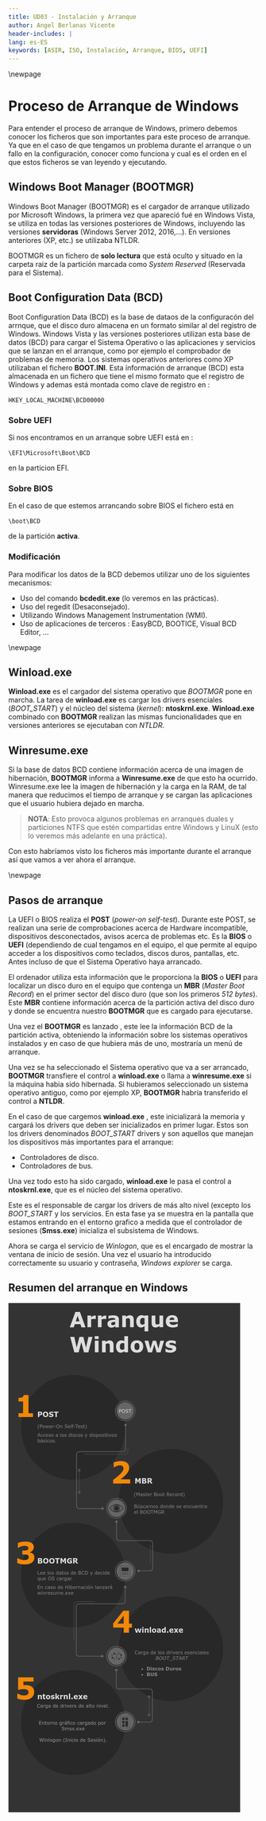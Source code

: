 ```yaml
---
title: UD03 - Instalación y Arranque
author: Angel Berlanas Vicente
header-includes: |
lang: es-ES
keywords: [ASIR, ISO, Instalación, Arranque, BIOS, UEFI]
---
```


\newpage

# Proceso de Arranque de Windows

Para entender el proceso de arranque de Windows, primero debemos conocer los ficheros que son importantes para este proceso de arranque. Ya que en el caso de que tengamos un problema durante el arranque o un fallo en la configuración, conocer como funciona y cual es el orden en el que estos ficheros se van leyendo y ejecutando.

## Windows Boot Manager (BOOTMGR)

Windows Boot Manager (BOOTMGR) es el cargador de arranque utilizado por Microsoft Windows, la primera vez que apareció fué en Windows Vista, se utiliza en todas las versiones posteriores de Windows, incluyendo las versiones **servidoras** (Windows Server 2012, 2016,...). En versiones anteriores (XP, etc.) se utilizaba NTLDR.

BOOTMGR es un fichero de **solo lectura** que está oculto y situado en la carpeta raiz de la partición marcada como *System Reserved* (Reservada para el Sistema).

## Boot Configuration Data (BCD)

Boot Configuration Data (BCD) es la base de dataos de la configuracón del arrnque, que el disco duro almacena en un formato similar al del registro de Windows.  Windows Vista y las versiones posteriores utilizan esta base de datos (BCD) para cargar el Sistema Operativo o las aplicaciones y servicios que se lanzan en el arranque, como por ejemplo el comprobador de problemas de memoria. Los sistemas operativos anteriores como XP utilizaban el fichero **BOOT.INI**. Esta información de arranque (BCD) esta almacenada en un fichero que tiene el mismo formato que el registro de Windows y ademas está montada como clave de registro en :

```shell
HKEY_LOCAL_MACHINE\BCD00000
```

### Sobre UEFI

Si nos encontramos en un arranque sobre UEFI está en :

```shell
\EFI\Microsoft\Boot\BCD 
```
en la particion EFI.

### Sobre BIOS

En el caso de que estemos arrancando sobre BIOS el fichero está en 

```shell
\boot\BCD 
```

de la partición **activa**.

### Modificación

Para modificar los datos de la BCD debemos utilizar uno de los siguientes mecanismos:

* Uso del comando **bcdedit.exe** (lo veremos en las prácticas).
* Uso del regedit (Desaconsejado).
* Utilizando Windows Management Instrumentation (WMI).
* Uso de aplicaciones de terceros : EasyBCD, BOOTICE, Visual BCD Editor, ...

\newpage 

## Winload.exe 

**Winload.exe** es el cargador del sistema operativo que *BOOTMGR* pone en marcha. La tarea de **winload.exe** es cargar los drivers esenciales (*BOOT_START*) y el núcleo del sistema (*kernel*): **ntoskrnl.exe**. **Winload.exe** combinado con **BOOTMGR** realizan las mismas funcionalidades que en versiones anteriores se ejecutaban con *NTLDR*.

## Winresume.exe

Si la base de datos BCD contiene información acerca de una imagen de hibernación, **BOOTMGR** informa a **Winresume.exe** de que esto ha ocurrido. Winresume.exe lee la imagen de hibernación y la carga en la RAM, de tal manera que reducimos el tiempo de arranque y se cargan las aplicaciones que el usuario hubiera dejado en marcha.

> **NOTA**: Esto provoca algunos problemas en arranques duales y particiones NTFS que estén compartidas entre Windows y LinuX (esto lo veremos más adelante en una práctica).

Con esto habríamos visto los ficheros más importante durante el arranque así que vamos a ver ahora el arranque.

\newpage 

## Pasos de arranque

La UEFI o BIOS realiza el **POST** (*power-on self-test*). Durante este POST, se realizan una serie de comprobaciones acerca de Hardware incompatible, dispositivos desconectados, avisos acerca de problemas etc. Es la **BIOS** o **UEFI** (dependiendo de cual tengamos en el equipo, el que permite al equipo acceder a los dispositivos como teclados, discos duros, pantallas, etc. Antes incluso de que el Sistema Operativo haya arrancado.

El ordenador utiliza esta información que le proporciona la **BIOS** o **UEFI** para localizar un disco duro en el equipo que contenga un **MBR** (*Master Boot Record*) en el primer sector del disco duro (que son los primeros *512 bytes*). Este **MBR** contiene información acerca de la partición activa del disco duro y donde se encuentra nuestro **BOOTMGR** que es cargado para ejecutarse.

Una vez el **BOOTMGR** es lanzado , este lee la información BCD de la partición activa, obteniendo la información sobre los sistemas operativos instalados y en caso de que hubiera más de uno, mostraría un menú de arranque.

Una vez se ha seleccionado el Sistema operativo que va a ser arrancado, **BOOTMGR** transfiere el control a **winload.exe** o llama a **winresume.exe** si la máquina habia sido hibernada. Si hubieramos seleccionado un sistema operativo antiguo, como por ejemplo XP, **BOOTMGR** habría transferido el control a **NTLDR**.

En el caso de que cargemos **winload.exe** , este inicializará la memoria y cargará los drivers que deben ser inicializados en primer lugar. Estos son los drivers denominados *BOOT_START* drivers y son aquellos que manejan los dispositivos más importantes para el arranque:

* Controladores de disco.
* Controladores de bus.

Una vez todo esto ha sido cargado, **winload.exe** le pasa el control a **ntoskrnl.exe**, que es el núcleo del sistema operativo.

Este es el responsable de cargar los drivers de más alto nivel (excepto los *BOOT_START* y los servicios. En esta fase ya se muestra en la pantalla que estamos entrando en el entorno grafico a medida que el controlador de sesiones (**Smss.exe**) inicializa el subsistema de Windows.

Ahora se carga el servicio de *Winlogon*, que es el encargado de mostrar la ventana de inicio de sesión. Una vez el usuario ha introducido correctamente su usuario y contraseña, *Windows explorer* se carga.

## Resumen del arranque en Windows

![Arranque de Windows](GestorDeArranque/draw_ArranqueWindows.png "Arranque de Windows")
